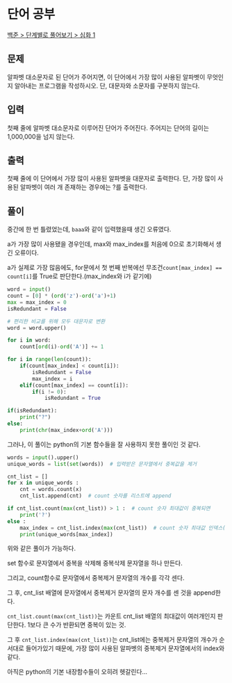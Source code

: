 # 단어 공부

[백준 > 단계별로 풀어보기 > 심화 1](https://www.acmicpc.net/problem/1157)

## 문제

알파벳 대소문자로 된 단어가 주어지면, 이 단어에서 가장 많이 사용된 알파벳이 무엇인지 알아내는 프로그램을 작성하시오. 단, 대문자와 소문자를 구분하지 않는다.

## 입력

첫째 줄에 알파벳 대소문자로 이루어진 단어가 주어진다. 주어지는 단어의 길이는 1,000,000을 넘지 않는다.

## 출력

첫째 줄에 이 단어에서 가장 많이 사용된 알파벳을 대문자로 출력한다. 단, 가장 많이 사용된 알파벳이 여러 개 존재하는 경우에는 ?를 출력한다.

## 풀이

중간에 한 번 틀렸었는데, `baaa`와 같이 입력했을때 생긴 오류였다.

a가 가장 많이 사용됐을 경우인데, max와 max_index를 처음에 0으로 초기화해서 생긴 오류이다.

a가 실제로 가장 많음에도, for문에서 첫 번째 반복에선 무조건`count[max_index] == count[i]`를 True로 판단한다.(max_index와 i가 같기에)

```python
word = input()
count = [0] * (ord('z')-ord('a')+1)
max = max_index = 0
isRedundant = False

# 편리한 비교를 위해 모두 대문자로 변환
word = word.upper()

for i in word:
    count[ord(i)-ord('A')] += 1

for i in range(len(count)):
    if(count[max_index] < count[i]):
        isRedundant = False
        max_index = i
    elif(count[max_index] == count[i]):
        if(i != 0):
            isRedundant = True

if(isRedundant):
    print("?")
else:
    print(chr(max_index+ord('A')))

```

그러나, 이 풀이는 python의 기본 함수들을 잘 사용하지 못한 풀이인 것 같다.

```python
words = input().upper()
unique_words = list(set(words))  # 입력받은 문자열에서 중복값을 제거

cnt_list = []
for x in unique_words :
    cnt = words.count(x)
    cnt_list.append(cnt)  # count 숫자를 리스트에 append

if cnt_list.count(max(cnt_list)) > 1 :  # count 숫자 최대값이 중복되면
    print('?')
else :
    max_index = cnt_list.index(max(cnt_list))  # count 숫자 최대값 인덱스(위치)
    print(unique_words[max_index])
```

위와 같은 풀이가 가능하다.

set 함수로 문자열에서 중복을 삭제해 중복삭제 문자열을 하나 만든다.

그리고, count함수로 문자열에서 중복제거 문자열의 개수를 각각 센다.

그 후, cnt_list 배열에 문자열에서 중복제거 문자열의 문자 개수를 센 것을 append한다.

`cnt_list.count(max(cnt_list))`는 카운트 cnt_list 배열의 최대값이 여러개인지 판단한다. 1보다 큰 수가 반환되면 중복이 있는 것.

그 후 `cnt_list.index(max(cnt_list))`는 cnt_list에는 중복제거 문자열의 개수가 순서대로 들어가있기 때문에, 가장 많이 사용된 알파벳의 중복제거 문자열에서의 index와 같다.

아직은 python의 기본 내장함수들이 오히려 헷갈린다...

